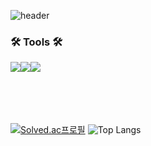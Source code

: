![header](https://capsule-render.vercel.app/api?type=soft&color=auto&height=120&section=header&text=Hello%20World&fontSize=90)
<h3>🛠 Tools 🛠</h3>
<img src="https://img.shields.io/badge/javascript-20232a.svg?style=for-the-badge&logo=javascript&logoColor=F7DF1E" /><img src="https://img.shields.io/badge/typescript-20232a.svg?style=for-the-badge&logo=typescript&logoColor=007ACC" /><img src="https://img.shields.io/badge/react-20232a.svg?style=for-the-badge&logo=react&logoColor=61DAFB" />


<br/>
<br/>
<br/>
<br/>
<br/>


[![Solved.ac프로필](http://mazassumnida.wtf/api/v2/generate_badge?boj=labmicegames)](https://solved.ac/labmicegames)
![Top Langs](https://github-readme-stats.vercel.app/api/top-langs/?username=loadwithwater&layout=compact)

<!--
[![Anurag's GitHub stats](https://github-readme-stats.vercel.app/api?username=loadwithwater)](https://github.com/anuraghazra/github-readme-stats)
-->













<!--
**LoadWithWater/LoadWithWater** is a ✨ _special_ ✨ repository because its `README.md` (this file) appears on your GitHub profile.

Here are some ideas to get you started:
- 🔭 I’m currently working on ...
- 🌱 I’m currently learning ...
- 👯 I’m looking to collaborate on ...
- 🤔 I’m looking for help with ...
- 💬 Ask me about ...
- 📫 How to reach me: ...
- 😄 Pronouns: ...
- ⚡ Fun fact: ...
-->
